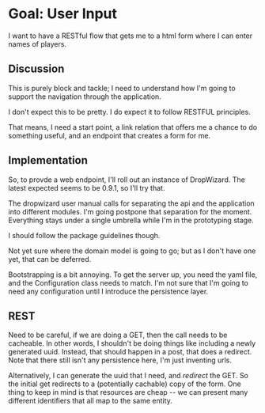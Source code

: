 # Goal: User Input #

I want to have a RESTful flow that gets me to a html form where I can enter
names of players.

## Discussion ##

This is purely block and tackle; I need to understand how I'm going to
support the navigation through the application.

I don't expect this to be pretty.  I do expect it to follow RESTFUL
principles.

That means, I need a start point, a link relation that offers me a chance
to do something useful, and an endpoint that creates a form for me.

## Implementation ##

So, to provde a web endpoint, I'll roll out an instance of DropWizard.
The latest expected seems to be 0.9.1, so I'll try that.

The dropwizard user manual calls for separating the api and the application
into different modules.  I'm going postpone that separation for the moment.
Everything stays under a single umbrella while I'm in the prototyping stage.

I should follow the package guidelines though.

Not yet sure where the domain model is going to go; but as I don't have one
yet, that can be deferred.

Bootstrapping is a bit annoying.  To get the server up, you need the yaml
file, and the Configuration class needs to match.  I'm not sure that I'm
going to need any configuration until I introduce the persistence layer.

## REST ##

Need to be careful, if we are doing a GET, then the call needs to be cacheable.
In other words, I shouldn't be doing things like including a newly generated uuid.
Instead, that should happen in a post, that does a redirect.  Note that there
still isn't any persistence here, I'm just inventing urls.

Alternatively, I can generate the uuid that I need, and *redirect* the GET.  So
the initial get redirects to a (potentially cachable) copy of the form.  One thing
to keep in mind is that resources are cheap -- we can present many different
identifiers that all map to the same entity.

